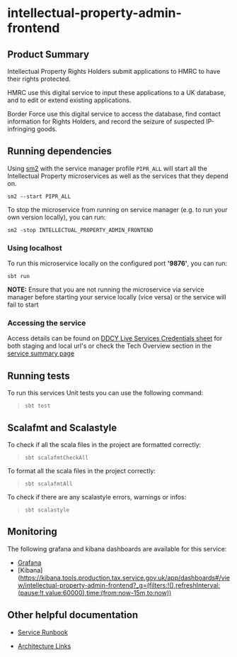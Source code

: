 
# intellectual-property-admin-frontend

## Product Summary

Intellectual Property Rights Holders submit applications to HMRC to have their rights protected.

HMRC use this digital service to input these applications to a UK database, and to edit or extend existing applications.

Border Force use this digital service to access the database, find contact information for Rights Holders, and record the seizure of suspected IP-infringing goods.


## Running dependencies

Using [sm2](https://github.com/hmrc/sm2)
with the service manager profile `PIPR_ALL` will start
all the Intellectual Property microservices as well as the services
that they depend on.

```
sm2 --start PIPR_ALL
```

To stop the microservice from running on service manager (e.g. to run your own version locally), you can run:

```
sm2 -stop INTELLECTUAL_PROPERTY_ADMIN_FRONTEND
```


### Using localhost

To run this microservice locally on the configured port **'9876'**, you can run:

```
sbt run 
```

**NOTE:** Ensure that you are not running the microservice via service manager before starting your service locally (vice versa) or the service will fail to start


### Accessing the service

Access details can be found on
[DDCY Live Services Credentials sheet](https://docs.google.com/spreadsheets/d/1ecLTROmzZtv97jxM-5LgoujinGxmDoAuZauu2tFoAVU/edit?gid=1186990023#gid=1186990023)
for both staging and local url's or check the Tech Overview section in the
[service summary page ](https://confluence.tools.tax.service.gov.uk/display/ELSY/PIPR+Service+Summary)


## Running tests

To run this services Unit tests you can use the following command:

> `sbt test`


## Scalafmt and Scalastyle

To check if all the scala files in the project are formatted correctly:
> `sbt scalafmtCheckAll`

To format all the scala files in the project correctly:
> `sbt scalafmtAll`

To check if there are any scalastyle errors, warnings or infos:
> `sbt scalastyle`


## Monitoring

The following grafana and kibana dashboards are available for this service:

* [Grafana](https://grafana.tools.production.tax.service.gov.uk/d/intellectual-property-admin-frontend/intellectual-property-admin-frontend?orgId=1&from=now-24h&to=now&timezone=browser&var-ecsServiceName=ecs-intellectual-property-admin-frontend-public-Service-wouY8SYb7Jjt&var-ecsServicePrefix=ecs-intellectual-property-admin-frontend-public&refresh=15m)
* [Kibana](https://kibana.tools.production.tax.service.gov.uk/app/dashboards#/view/intellectual-property-admin-frontend?_g=(filters:!(),refreshInterval:(pause:!t,value:60000),time:(from:now-15m,to:now))

## Other helpful documentation

* [Service Runbook](https://confluence.tools.tax.service.gov.uk/display/ELSY/Protect+Intellectual+Property+Rights+%28PIPR%29+Runbook)

* [Architecture Links](https://confluence.tools.tax.service.gov.uk/pages/viewpage.action?pageId=876938617)
